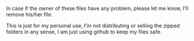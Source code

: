 In case if the owner of these files have any problem, please let me know, I'll remove his/her file.

This is just for my personal use, I'm not distributing or selling the zipped folders in any sense, I am just using github to keep my files safe.